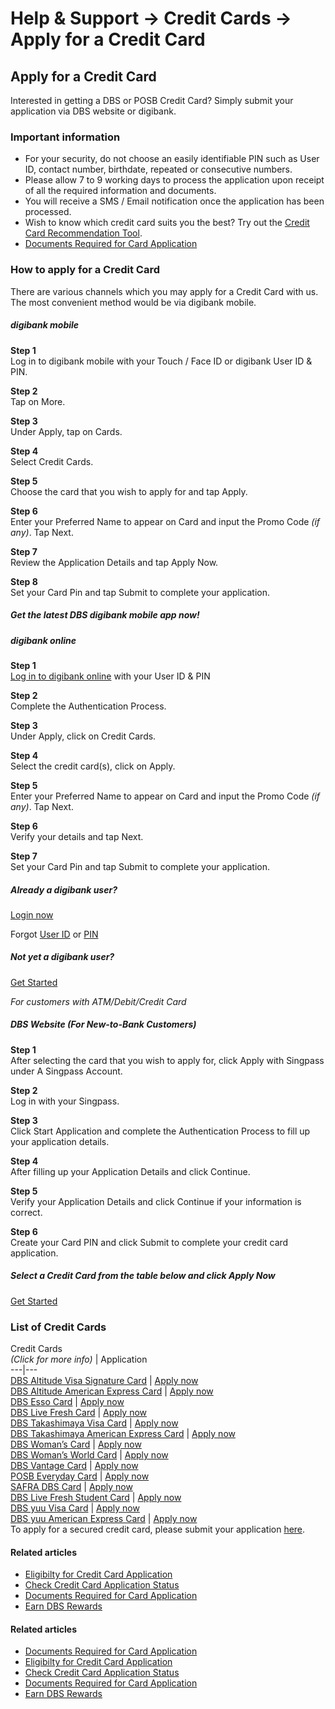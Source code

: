 # Help & Support -> Credit Cards -> Apply for a Credit Card

## Apply for a Credit Card

Interested in getting a DBS or POSB Credit Card? Simply submit your application via DBS website or digibank.

### Important information

  * For your security, do not choose an easily identifiable PIN such as User ID, contact number, birthdate, repeated or consecutive numbers.
  * Please allow 7 to 9 working days to process the application upon receipt of all the required information and documents.
  * You will receive a SMS / Email notification once the application has been processed.
  * Wish to know which credit card suits you the best? Try out the [Credit Card Recommendation Tool](https://www.dbs.com.sg/personal/support/card-application-recommendation.html).
  * [Documents Required for Card Application](https://www.dbs.com.sg/personal/support/card-application-documents.html)



### How to apply for a Credit Card

There are various channels which you may apply for a Credit Card with us. The most convenient method would be via digibank mobile.

#####  digibank mobile

**Step 1**  
Log in to digibank mobile with your Touch / Face ID or digibank User ID & PIN. 

**Step 2**  
Tap on More. 

**Step 3**  
Under Apply, tap on Cards. 

**Step 4**  
Select Credit Cards. 

**Step 5**  
Choose the card that you wish to apply for and tap Apply. 

**Step 6**  
Enter your Preferred Name to appear on Card and input the Promo Code _(if any)_. Tap Next. 

**Step 7**  
Review the Application Details and tap Apply Now. 

**Step 8**  
Set your Card Pin and tap Submit to complete your application. 

##### Get the latest DBS digibank mobile app now!

[](https://itunes.apple.com/us/app/dbs-mobile-banking/id1068403826) [](https://play.google.com/store/apps/details?id=com.dbs.sg.dbsmbanking) [](https://appgallery.huawei.com/#/app/C101888471)

#####  digibank online

**Step 1**  
[Log in to digibank online](https://internet-banking.dbs.com.sg/) with your User ID & PIN

**Step 2**  
Complete the Authentication Process. 

**Step 3**  
Under Apply, click on Credit Cards. 

**Step 4**  
Select the credit card(s), click on Apply. 

**Step 5**  
Enter your Preferred Name to appear on Card and input the Promo Code _(if any)_. Tap Next. 

**Step 6**  
Verify your details and tap Next. 

**Step 7**  
Set your Card Pin and tap Submit to complete your application. 

##### Already a digibank user?

[Login now](https://internet-banking.dbs.com.sg/)

Forgot [User ID](https://www.dbs.com.sg/personal/ibanking/ibapl/ib-printuid.html) or [PIN](https://www.dbs.com.sg/personal/ibanking/ibapl/ib-resetpin.html)

##### Not yet a digibank user?

[Get Started](https://www.dbs.com.sg/personal/ibanking/ibapl/ib-apply.html)

_For customers with ATM/Debit/Credit Card_

#####  DBS Website (For New-to-Bank Customers)

**Step 1**  
After selecting the card that you wish to apply for, click Apply with Singpass under A Singpass Account. 

**Step 2**  
Log in with your Singpass. 

**Step 3**  
Click Start Application and complete the Authentication Process to fill up your application details. 

**Step 4**  
After filling up your Application Details and click Continue. 

**Step 5**  
Verify your Application Details and click Continue if your information is correct. 

**Step 6**  
Create your Card PIN and click Submit to complete your credit card application. 

##### Select a Credit Card from the table below and click Apply Now

[Get Started](https://www.dbs.com.sg/personal/support/card-application-new-card.html#card-list)

### List of Credit Cards

Credit Cards  
 _(Click for more info)_ | Application  
---|---  
[DBS Altitude Visa Signature Card](https://www.dbs.com.sg/personal/cards/credit-cards/dbs-altitude-cards) | [Apply now](https://www.dbs.com.sg/personal/landing/myinfo/card.html?FROM_IB=TRUE&PWEB=TRUE&SERVICE_ID=000000000000132&CARD_ORG=702&CARD_PRODUCT_LOGO=162&CARD_ID=00&applicationType=Credit&cardOrg=702&cardId=00&cardLogo=162&cardName=dbs%20altitude%20visa%20signature%20card&pid=sg-dbs-pweb-cardscc-cards-dbs-altitude-visa-btnapplynow)  
[DBS Altitude American Express Card](https://www.dbs.com.sg/personal/cards/credit-cards/dbs-altitude-cards) | [Apply now](https://www.dbs.com.sg/personal/landing/myinfo/card.html?FROM_IB=TRUE&PWEB=TRUE&SERVICE_ID=000000000000132&CARD_ORG=702&CARD_PRODUCT_LOGO=492&CARD_ID=00&applicationType=Credit&cardOrg=702&cardId=00&cardLogo=492&cardName=dbs%20altitude%20american%20express%20card&pid=sg-dbs-pweb-cardscc-cards-dbs-altitude-amex-btnapplynow)  
[DBS Esso Card](https://www.dbs.com.sg/personal/cards/credit-cards/dbs-esso-platinum-card) | [Apply now](https://www.dbs.com.sg/personal/landing/myinfo/card.html?FROM_IB=TRUE&PWEB=TRUE&SERVICE_ID=000000000000132&CARD_ORG=702&CARD_PRODUCT_LOGO=831&CARD_ID=00&applicationType=Credit&cardOrg=702&cardId=00&cardLogo=831&cardName=dbs%20esso%20mastercard%20card&pid=sg-dbs-pweb-cardscc-cards-dbs-esso-card-btnapplynow)  
[DBS Live Fresh Card](https://www.dbs.com.sg/personal/cards/credit-cards/live-fresh-dbs-visa-paywave-platinum-card) | [Apply now](https://www.dbs.com.sg/personal/landing/myinfo/card.html?FROM_IB=TRUE&PWEB=TRUE&SERVICE_ID=000000000000132&CARD_ORG=702&CARD_PRODUCT_LOGO=163&CARD_ID=00&applicationType=Credit&cardOrg=702&cardId=00&cardLogo=163&&cardName=dbs%20live%20fresh%20visa%20card&pid=sg-dbs-pweb-cardscc-cards-dbs-live-fresh-visa-btnapplynow)  
[DBS Takashimaya Visa Card](https://www.dbs.com.sg/personal/cards/credit-cards/dbs-takashimaya-card) | [Apply now](https://www.dbs.com.sg/personal/landing/myinfo/card.html?FROM_IB=TRUE&PWEB=TRUE&SERVICE_ID=000000000000132&CARD_ORG=702&CARD_PRODUCT_LOGO=861&CARD_ID=00&applicationType=Credit&cardOrg=702&cardId=00&cardLogo=861&cardName=dbs%20takashimaya%20visa%20card&pid=sg-dbs-pweb-cardscc-cards-dbs-taka-visa-btnapplynow)  
[DBS Takashimaya American Express Card](https://www.dbs.com.sg/personal/cards/credit-cards/dbs-takashimaya-card) | [Apply now](https://www.dbs.com.sg/personal/landing/myinfo/card.html?FROM_IB=TRUE&PWEB=TRUE&SERVICE_ID=000000000000132&CARD_ORG=702&CARD_PRODUCT_LOGO=413&CARD_ID=00&applicationType=Credit&cardOrg=702&cardId=00&cardLogo=413&cardName=dbs%20takashimaya%20american%20express%20card&pid=sg-dbs-pweb-cardscc-cards-dbs-taka-visa-btnapplynow)  
[DBS Woman’s Card](https://www.dbs.com.sg/personal/cards/credit-cards/dbs-woman-mastercard-card) | [Apply now](https://www.dbs.com.sg/personal/landing/myinfo/card.html?FROM_IB=TRUE&PWEB=TRUE&SERVICE_ID=000000000000132&CARD_ORG=702&CARD_PRODUCT_LOGO=219&CARD_ID=00&applicationType=Credit&cardOrg=702&cardId=00&cardLogo=219&cardName=dbs%20womans%20mastercard%20card&pid=sg-dbs-pweb-cardscc-cards-dbs-womans-master-card-btnapplynow)  
[DBS Woman’s World Card](https://www.dbs.com.sg/personal/cards/credit-cards/dbs-woman-mastercard-card) | [Apply now](https://www.dbs.com.sg/personal/landing/myinfo/card.html?FROM_IB=TRUE&PWEB=TRUE&SERVICE_ID=000000000000132&CARD_ORG=702&CARD_PRODUCT_LOGO=358&CARD_ID=00&applicationType=Credit&cardOrg=702&cardId=00&cardLogo=358&cardName=dbs%20womans%20world%20mastercard%20card&pid=sg-dbs-pweb-cardscc-cards-dbs-womans-world-master-card-btnapplynow)  
[DBS Vantage Card](https://www.dbs.com.sg/personal/landing/myinfo/master_redirect.html?FROM_IB=TRUE&PWEB=TRUE&SERVICE_ID=000000000000132&CARD_ORG=702&CARD_PRODUCT_LOGO=158&CARD_ID=00&applicationType=Credit&cardOrg=702&cardId=00&cardLogo=158&cardName=dbs%20vantage%20infinite%20card&pid=sg-dbs-pweb-cardscc-cards-dbs-vantage-infinite-card-btnapplynow) | [Apply now](https://www.dbs.com.sg/personal/landing/myinfo/master_redirect.html?FROM_IB=TRUE&PWEB=TRUE&SERVICE_ID=000000000000132&CARD_ORG=702&CARD_PRODUCT_LOGO=158&CARD_ID=00&applicationType=Credit&cardOrg=702&cardId=00&cardLogo=158&cardName=dbs%20vantage%20infinite%20card&pid=sg-dbs-pweb-cardscc-cards-dbs-vantage-infinite-card-btnapplynow)  
[POSB Everyday Card](https://www.dbs.com.sg/personal/cards/credit-cards/posb-everyday-card-redirect) | [Apply now](https://www.dbs.com.sg/personal/landing/myinfo/card.html?FROM_IB=TRUE&PWEB=TRUE&SERVICE_ID=000000000000132&CARD_ORG=702&CARD_PRODUCT_LOGO=212&CARD_ID=00&applicationType=Credit&cardOrg=702&cardId=00&cardLogo=212&cardName=posb%20everyday%20mastercard%20card&pid=sg-posb-pweb-cardscc-cards-posb-everyday-card-btnapplynow)  
[SAFRA DBS Card](https://www.dbs.com.sg/personal/cards/credit-cards/dbs-safra-credit-card) | [Apply now](https://www.dbs.com.sg/personal/landing/myinfo/card.html?FROM_IB=TRUE&PWEB=TRUE&SERVICE_ID=000000000000132&CARD_ORG=702&CARD_PRODUCT_LOGO=215&CARD_ID=00&applicationType=Credit&cardOrg=702&cardId=00&cardLogo=215&cardName=safra%20dbs%20mastercard%20card&pid=sg-dbs-pweb-cardscc-cards-dbs-safra-card-btnapplynow)  
[DBS Live Fresh Student Card](https://www.dbs.com.sg/personal/cards/credit-cards/live-fresh-dbs-visa-paywave-500-card) | [Apply now](https://www.dbs.com.sg/iforms/credit-card/visa-live-fresh-student.page)  
[DBS yuu Visa Card](https://www.dbs.com.sg/personal/cards/credit-cards/dbs-yuu-cards) | [Apply now](https://www.dbs.com.sg/personal/landing/myinfo/master_redirect.html?FROM_IB=TRUE&PWEB=TRUE&SERVICE_ID=000000000000132&CARD_ORG=702&CARD_PRODUCT_LOGO=151&CARD_ID=00&applicationType=Credit&cardOrg=702&cardId=00&cardLogo=151&cardName=dbs%20yuu%20visa%20card&pid=sg-dbs-pweb-cardscc-cards-dbs-yuu-visa-card-btnapplynow&at_preview_token=QgLvFohzSfJI9CUhe566Bw&at_preview_index=1_1&at_preview_listed_activities_only=true)  
[DBS yuu American Express Card](https://www.dbs.com.sg/personal/cards/credit-cards/dbs-yuu-cards) | [Apply now](https://www.dbs.com.sg/personal/landing/myinfo/master_redirect.html?FROM_IB=TRUE&PWEB=TRUE&SERVICE_ID=000000000000132&CARD_ORG=702&CARD_PRODUCT_LOGO=412&CARD_ID=00&applicationType=Credit&cardOrg=702&cardId=00&cardLogo=412&cardName=dbs%20yuu%20american%20express%20card&pid=sg-dbs-pweb-cardscc-cards-dbs-yuu-american-express-card-btnapplynow&at_preview_token=QgLvFohzSfJI9CUhe566Bw&at_preview_index=1_1&at_preview_listed_activities_only=true)  
To apply for a secured credit card, please submit your application [here](https://www.dbs.com.sg/personal/dbs-forms/branchconnect/Secured_Card.page?pid=sg-dbs-help-support-card-application-new-card-textlink). 

#### Related articles

  * [Eligibilty for Credit Card Application](https://www.dbs.com.sg/personal/support/card-application-eligibility.html)
  * [Check Credit Card Application Status](https://www.dbs.com.sg/personal/support/card-application-status.html)
  * [Documents Required for Card Application](https://www.dbs.com.sg/personal/support/card-application-documents.html)
  * [Earn DBS Rewards](https://www.dbs.com.sg/personal/support/card-rewards-earn-dbs-points.html)



#### Related articles

  * [Documents Required for Card Application](https://www.dbs.com.sg/personal/support/card-application-documents.html)
  * [Eligibilty for Credit Card Application](https://www.dbs.com.sg/personal/support/card-application-eligibility.html)
  * [Check Credit Card Application Status](https://www.dbs.com.sg/personal/support/card-application-status.html)
  * [Documents Required for Card Application](https://www.dbs.com.sg/personal/support/card-application-documents.html)
  * [Earn DBS Rewards](https://www.dbs.com.sg/personal/support/card-rewards-earn-dbs-points.html)


